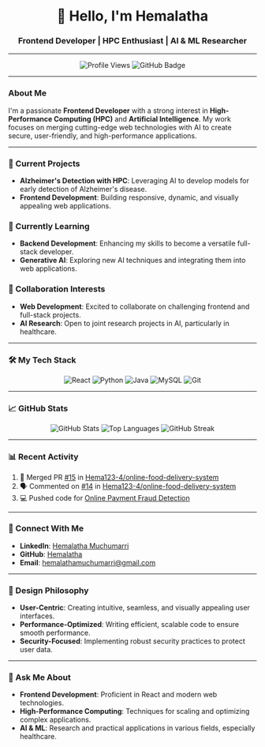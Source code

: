<h1 align="center">👋 Hello, I'm Hemalatha</h1>
<h3 align="center">Frontend Developer | HPC Enthusiast | AI & ML Researcher</h3>

---

<div align="center">
  <img src="https://komarev.com/ghpvc/?username=Hema123-4&label=Profile%20views&color=ff69b4&style=plastic" alt="Profile Views" />
  <img src="https://img.shields.io/github/followers/Hema123-4?label=Followers&style=social" alt="GitHub Badge" />
</div>

---

### About Me

I'm a passionate **Frontend Developer** with a strong interest in **High-Performance Computing (HPC)** and **Artificial Intelligence**. My work focuses on merging cutting-edge web technologies with AI to create secure, user-friendly, and high-performance applications.

---

### 🚀 Current Projects

- **Alzheimer's Detection with HPC**: Leveraging AI to develop models for early detection of Alzheimer's disease.
- **Frontend Development**: Building responsive, dynamic, and visually appealing web applications.

### 🌱 Currently Learning

- **Backend Development**: Enhancing my skills to become a versatile full-stack developer.
- **Generative AI**: Exploring new AI techniques and integrating them into web applications.

### 🤝 Collaboration Interests

- **Web Development**: Excited to collaborate on challenging frontend and full-stack projects.
- **AI Research**: Open to joint research projects in AI, particularly in healthcare.

---

### 🛠️ My Tech Stack

<p align="center">
  <img src="https://img.shields.io/badge/Code-React-blue" alt="React" />
  <img src="https://img.shields.io/badge/Code-Python-blue" alt="Python" />
  <img src="https://img.shields.io/badge/Code-Java-blue" alt="Java" />
  <img src="https://img.shields.io/badge/Database-MySQL-blue" alt="MySQL" />
  <img src="https://img.shields.io/badge/Version Control-Git-blue" alt="Git" />
</p>

---

### 📈 GitHub Stats

<div align="center">
  <img src="https://github-readme-stats.vercel.app/api?username=Hema123-4&show_icons=true&theme=radical" alt="GitHub Stats" />
  <img src="https://github-readme-stats.vercel.app/api/top-langs/?username=Hema123-4&layout=compact&theme=radical" alt="Top Languages" />
  <img src="https://github-readme-streak-stats.herokuapp.com/?user=Hema123-4&theme=radical" alt="GitHub Streak" />
</div>

---

### 📊 Recent Activity

<!--START_SECTION:activity-->
1. 🔄 Merged PR [#15](https://github.com/Hema123-4/online-food-delivery-system/pull/15) in [Hema123-4/online-food-delivery-system](https://github.com/Hema123-4/online-food-delivery-system)
2. 🗣 Commented on [#14](https://github.com/Hema123-4/online-food-delivery-system/issues/14) in [Hema123-4/online-food-delivery-system](https://github.com/Hema123-4/online-food-delivery-system)
3. 💻 Pushed code for [Online Payment Fraud Detection](https://github.com/Hema123-4/online-payment-fraud-detection)
<!--END_SECTION:activity-->

---

### 💼 Connect With Me

- **LinkedIn**: [Hemalatha Muchumarri](https://www.linkedin.com/in/hemalatha-muchumarri-b34110279)
- **GitHub**: [Hemalatha](https://github.com/Hema123-4)
- **Email**: hemalathamuchumarri@gmail.com

---

### 🎨 Design Philosophy

- **User-Centric**: Creating intuitive, seamless, and visually appealing user interfaces.
- **Performance-Optimized**: Writing efficient, scalable code to ensure smooth performance.
- **Security-Focused**: Implementing robust security practices to protect user data.

---

### 💬 Ask Me About

- **Frontend Development**: Proficient in React and modern web technologies.
- **High-Performance Computing**: Techniques for scaling and optimizing complex applications.
- **AI & ML**: Research and practical applications in various fields, especially healthcare.
